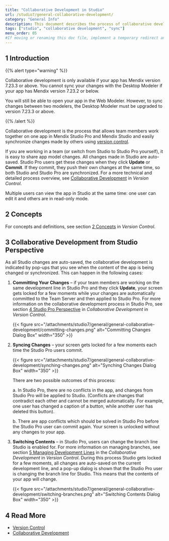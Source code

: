 ```yaml
---
title: "Collaborative Development in Studio"
url: /studio7/general-collaborative-development/
category: "General Info"
description: This document describes the process of collaborative development between Mendix Studio and Mendix Studio from the perspective of Mendix Studio.
tags: ["studio", "collaborative development", "sync"]
menu_order: 05
#If moving or renaming this doc file, implement a temporary redirect and let the respective team know they should update the URL in the product. See Mapping to Products for more details.
---
```


## 1 Introduction

{{% alert type="warning" %}}

Collaborative development is only available if your app has Mendix version 7.23.3 or above. You cannot sync your changes with the Desktop Modeler if your app has Mendix version 7.23.2 or below. 

You will still be able to open your app in the Web Modeler. However, to sync changes between two modelers, the Desktop Modeler must be upgraded to version 7.23.3 or above. 

{{% /alert %}}

Collaborative development is the process that allows team members work together on one app in Mendix Studio Pro and Mendix Studio and easily synchronize changes made by others using [version control](/refguide7/version-control/). 

If you are working in a team (or switch from Studio to Studio Pro yourself), it is easy to share app model changes. All changes made in Studio are auto-saved. Studio Pro users get these changes when they click **Update** or **Commit**. If they commit, they push their own changes at the same time, so both Studio and Studio Pro are synchronized. For a more technical and detailed process overview, see [Collaborative Development](/refguide7/collaborative-development/) in *Version Control*. 

Multiple users can view the app in Studio at the same time: one user can edit it and others are in read-only mode. 

## 2 Concepts

For concepts and definitions, see section [2 Concepts](/refguide7/version-control/) in *Version Control*. 

## 3 Collaborative Development from Studio Perspective

As all Studio changes are auto-saved, the collaborative development is indicated by pop-ups that you see when the content of the app is being changed or synchronized. This can happen in the following cases:

1. **Committing Your Changes** – if your team members are working on the same development line in Studio Pro and they click **Update**, your screen gets locked for a few moments while your changes are automatically committed to the Team Server and then applied to Studio Pro. For more information on the collaborative development process in Studio Pro, see section [4 Studio Pro Perspective](/refguide7/collaborative-development/) in *Collaborative Development* in *Version Control*.

    {{< figure src="/attachments/studio7/general/general-collaborative-development/committing-changes.png" alt="Committing Changes Dialog Box"   width="350"  >}}

2.  **Syncing Changes** – your screen gets locked for a few moments each time the Studio Pro users commit. <br/>

    {{< figure src="/attachments/studio7/general/general-collaborative-development/synching-changes.png" alt="Synching Changes Dialog Box"   width="350"  >}}

    There are two possible outcomes of this process:<br/>

    a.  In Studio Pro, there are no conflicts in the app, and changes from Studio Pro will be applied to Studio. (Conflicts are changes that contradict each other and cannot be merged automatically. For example, one user has changed a caption of a button, while another user has deleted this button).

    b.  There are app conflicts which should be solved in Studio Pro before the Studio Pro user can commit again. Your screen is unlocked without any changes to your app.  

3.  **Switching Contents** – in Studio Pro, users can change the branch line Studio is enabled for. For more information on managing branches, see section [5 Managing Development Lines](/refguide7/collaborative-development/#managing-branches) in the *Collaborative Development* in *Version Control*. 
	During this process Studio gets locked for a few moments, all changes are auto-saved on the current development line, and a pop-up dialog is shown that the Studio Pro user is changing the branch line for Studio. This means that the contents of your app will change. 

	{{< figure src="/attachments/studio7/general/general-collaborative-development/switching-branches.png" alt="Switching Contents Dialog Box"   width="350"  >}}

## 4 Read More

* [Version Control](/refguide7/version-control/)
* [Collaborative Development](/refguide7/collaborative-development/)

